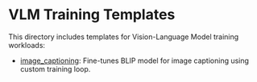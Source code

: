 # VLM Training Templates

This directory includes templates for Vision-Language Model training workloads:

- [image_captioning](image_captioning/): Fine-tunes BLIP model for image captioning using custom training loop.
